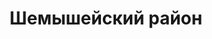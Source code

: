 ---
title: "Шемышейский район"
template: district
visible: true
content:
    items:
        '@page.children': '/pamyatniki/shemysheyskiy'

---